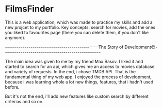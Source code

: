 # FilmsFinder
This is a web application, which was made to practice my skills and add a new projcet to my portfolio.
Key concepts: search for movies, add the ones you liked to favourites page (there you can delete them, if you don't like anymore).

------------------------------------------------The Story of Development😊--------------------------------------------------

The main idea was given to me by my friend Max Basov. I liked it and started to search for an api, which gives me an access to movies database and variety of requests.
In the end, i chose TMDB API. That is the fundamental thing of my web app. I enjoyed the process of development, because i was learning whole a lot new things, features,
that i hadn't used before. 

But it's not the end, i'll add new features like custom search by different criterias and so on.
